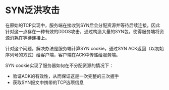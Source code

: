 # SYN泛洪攻击

在原始的TCP实现中，服务端在接收到SYN后会分配资源并等待后续连接，因此针对这一点存在一种有效的DDOS攻击，通过构造大量的SYN包，使得服务端将资源消耗在等待连接上。

针对这个问题，解决办法是服务端计算SYN cookie，通过SYN ACK返回（以初始序列号的方式）给客户端，客户端在ACK中传递给服务端。

SYN cookie实现了服务器如何在不分配资源的情况下：

- 验证ACK的有效性，从而保证这是一次完整的三次握手
- 获取SYN报文中携带的TCP选项信息
